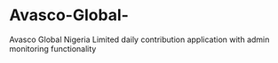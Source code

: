 # Avasco-Global-
Avasco Global Nigeria Limited daily contribution application with admin monitoring functionality
